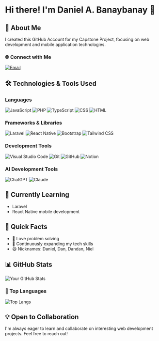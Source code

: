 # Hi there! I'm Daniel A. Banaybanay 👋

## 🚀 About Me
I created this GitHub Account for my Capstone Project, focusing on web development and mobile application technologies.

### 🌐 Connect with Me
[![Email](https://img.shields.io/badge/Email-D14836?style=for-the-badge&logo=gmail&logoColor=white)](mailto:banaybanaydaniel09@gmail.com)

## 🛠️ Technologies & Tools Used

### Languages
![JavaScript](https://img.shields.io/badge/JavaScript-F7DF1E?style=for-the-badge&logo=javascript&logoColor=black)
![PHP](https://img.shields.io/badge/PHP-777BB4?style=for-the-badge&logo=php&logoColor=white)
![TypeScript](https://img.shields.io/badge/TypeScript-007ACC?style=for-the-badge&logo=typescript&logoColor=white)
![CSS](https://img.shields.io/badge/CSS3-1572B6?style=for-the-badge&logo=css3&logoColor=white)
![HTML](https://img.shields.io/badge/HTML5-E34F26?style=for-the-badge&logo=html5&logoColor=white)

### Frameworks & Libraries
![Laravel](https://img.shields.io/badge/Laravel-FF2D20?style=for-the-badge&logo=laravel&logoColor=white)
![React Native](https://img.shields.io/badge/React_Native-20232A?style=for-the-badge&logo=react&logoColor=61DAFB)
![Bootstrap](https://img.shields.io/badge/Bootstrap-563D7C?style=for-the-badge&logo=bootstrap&logoColor=white)
![Tailwind CSS](https://img.shields.io/badge/Tailwind_CSS-38B2AC?style=for-the-badge&logo=tailwind-css&logoColor=white)

### Development Tools
![Visual Studio Code](https://img.shields.io/badge/Visual_Studio_Code-0078D4?style=for-the-badge&logo=visual%20studio%20code&logoColor=white)
![Git](https://img.shields.io/badge/Git-F05033?style=for-the-badge&logo=git&logoColor=white)
![GitHub](https://img.shields.io/badge/GitHub-100000?style=for-the-badge&logo=github&logoColor=white)
![Notion](https://img.shields.io/badge/Notion-000000?style=for-the-badge&logo=notion&logoColor=white)

### AI Development Tools
![ChatGPT](https://img.shields.io/badge/ChatGPT-74AA9C?style=for-the-badge&logo=openai&logoColor=white)
![Claude](https://img.shields.io/badge/Claude-000000?style=for-the-badge&logo=anthropic&logoColor=white)

## 🌱 Currently Learning
- Laravel
- React Native mobile development


## 🎯 Quick Facts
- 👀 Love problem solving
- 🌱 Continuously expanding my tech skills
- 😄 Nicknames: Daniel, Dan, Dandan, Niel


## 📊 GitHub Stats
![Your GitHub Stats](https://github-readme-stats.vercel.app/api?username=danskie09&show_icons=true&theme=radical)

### 📌 Top Languages
![Top Langs](https://github-readme-stats.vercel.app/api/top-langs/?username=danskie09&layout=compact&theme=vision-friendly-dark)

## 💡 Open to Collaboration
I'm always eager to learn and collaborate on interesting web development projects. Feel free to reach out!
